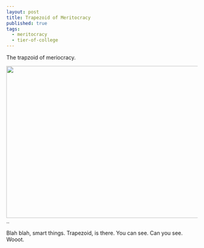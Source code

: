 ```yaml
---
layout: post
title: Trapezoid of Meritocracy
published: true
tags:
  - meritocracy
  - tier-of-college
---
```


The trapzoid of meriocracy.

<img src= "{{ site.url }}/public/images/123.png" height=400 width=700></img>
..

Blah blah, smart things. Trapezoid, is there. You can see. Can you see. Wooot.
